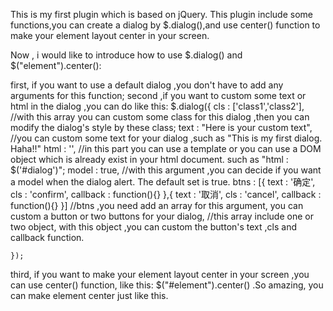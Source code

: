 This is my first plugin which is based on jQuery.
This plugin include some functions,you can create a dialog by $.dialog(),and use center() function to make your element layout center in your screen.


Now , i would like to introduce how to use $.dialog() and $("element").center():


first, if you want to use a default dialog ,you don't have to add any arguments for this function;
second ,if you want to custom some text or html in the dialog ,you can do like this:
	$.dialog({
		cls : ['class1','class2'],  //with this array you can custom some class for this dialog ,then you can modify the dialog's style by these class;
		text : "Here is your custom text",   //you can custom some text for your dialog ,such as "This is my first dialog. Haha!!"
		html : '',     //in this part you can use a template or you can use a DOM object which is already exist in your html document. such as "html : $('#dialog')";
		model : true,   //with this argument ,you can decide if you want a model when the dialog alert. The default set is true.
		btns : [{
				text : '确定',
				cls : 'confirm',
				callback : function(){}
			},{
				text : '取消',
				cls : 'cancel',
				callback : function(){}
			}]					//btns ,you need add an array for this argument, you can custom a button or two buttons for your dialog,
								//this array include one or two object, with this object ,you can custom the button's text ,cls and callback function.
		
	});
third, if you want to make your element layout center in your screen ,you can use center() function, like this: $("#element").center() .So amazing, you can make element center just like this.

